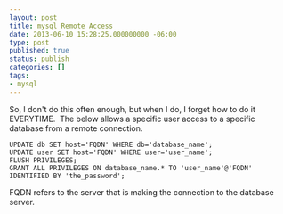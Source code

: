 ```yaml
---
layout: post
title: mysql Remote Access
date: 2013-06-10 15:28:25.000000000 -06:00
type: post
published: true
status: publish
categories: []
tags:
- mysql
---
```

So, I don't do this often enough, but when I do, I forget how to do it EVERYTIME.  The below allows a specific user access to a specific database from a remote connection.

```
UPDATE db SET host='FQDN' WHERE db='database_name';
UPDATE user SET host='FQDN' WHERE user='user_name';
FLUSH PRIVILEGES;
GRANT ALL PRIVILEGES ON database_name.* TO 'user_name'@'FQDN' IDENTIFIED BY 'the_password';
```

FQDN refers to the server that is making the connection to the database server.
